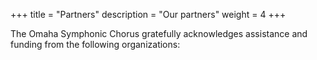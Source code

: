 +++
title = "Partners"
description = "Our partners"
weight = 4
+++

The Omaha Symphonic Chorus gratefully acknowledges assistance and funding from the following organizations: